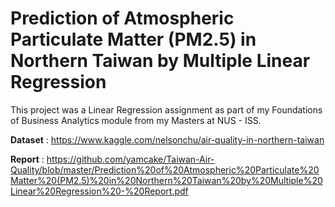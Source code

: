 # Prediction of Atmospheric Particulate Matter (PM2.5) in Northern Taiwan by Multiple Linear Regression

This project was a Linear Regression assignment as part of my Foundations of Business Analytics module from my Masters at NUS - ISS.

**Dataset** : https://www.kaggle.com/nelsonchu/air-quality-in-northern-taiwan

**Report** : https://github.com/yamcake/Taiwan-Air-Quality/blob/master/Prediction%20of%20Atmospheric%20Particulate%20Matter%20(PM2.5)%20in%20Northern%20Taiwan%20by%20Multiple%20Linear%20Regression%20-%20Report.pdf
